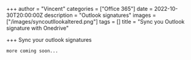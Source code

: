 +++
author = "Vincent"
categories = ["Office 365"]
date = 2022-10-30T20:00:00Z
description = "Outlook signatures"
images = ["/images/syncoutllookaltered.png"]
tags = []
title = "Sync you Outlook signature with Onedrive"

+++
Sync your outlook signatures

    more coming soon...